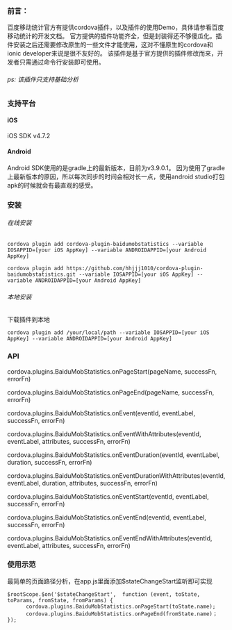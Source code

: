 ### 前言：
百度移动统计官方有提供cordova插件，以及插件的使用Demo，具体请参看百度移动统计的开发文档。
官方提供的插件功能齐全，但是封装得还不够傻瓜化。插件安装之后还需要修改原生的一些文件才能使用，这对不懂原生的cordova和ionic developer来说是很不友好的。
该插件是基于官方提供的插件修改而来，开发者只需通过命令行安装即可使用。
###### ps: 该插件只支持基础分析

### 支持平台
#### iOS
iOS SDK v4.7.2

#### Android
Android SDK使用的是gradle上的最新版本，目前为v3.9.0.1。
因为使用了gradle上最新版本的原因，所以每次同步的时间会相对长一点，使用android studio打包apk的时候就会有最直观的感受。

### 安装
###### 在线安装
    cordova plugin add cordova-plugin-baidumobstatistics --variable IOSAPPID=[your iOS AppKey] --variable ANDROIDAPPID=[your Android AppKey]

    cordova plugin add https://github.com/hhjjj1010/cordova-plugin-baidumobstatistics.git --variable IOSAPPID=[your iOS AppKey] --variable ANDROIDAPPID=[your Android AppKey]

###### 本地安装
下载插件到本地

    cordova plugin add /your/local/path --variable IOSAPPID=[your iOS AppKey] --variable ANDROIDAPPID=[your Android AppKey]

### API
cordova.plugins.BaiduMobStatistics.onPageStart(pageName, successFn, errorFn)

cordova.plugins.BaiduMobStatistics.onPageEnd(pageName, successFn, errorFn)

cordova.plugins.BaiduMobStatistics.onEvent(eventId, eventLabel, successFn, errorFn)

cordova.plugins.BaiduMobStatistics.onEventWithAttributes(eventId, eventLabel, attributes, successFn, errorFn)

cordova.plugins.BaiduMobStatistics.onEventDuration(eventId, eventLabel, duration, successFn, errorFn)

cordova.plugins.BaiduMobStatistics.onEventDurationWithAttributes(eventId, eventLabel, duration, attributes, successFn, errorFn)

cordova.plugins.BaiduMobStatistics.onEventStart(eventId, eventLabel, successFn, errorFn) 

cordova.plugins.BaiduMobStatistics.onEventEnd(eventId, eventLabel, successFn, errorFn)

cordova.plugins.BaiduMobStatistics.onEventEndWithAttributes(eventId, eventLabel, attributes, successFn, errorFn)

### 使用示范
最简单的页面路径分析，在app.js里面添加$stateChangeStart监听即可实现

    $rootScope.$on('$stateChangeStart',  function (event, toState, toParams, fromState, fromParams) {
          cordova.plugins.BaiduMobStatistics.onPageStart(toState.name);
          cordova.plugins.BaiduMobStatistics.onPageEnd(fromState.name)；
    });
